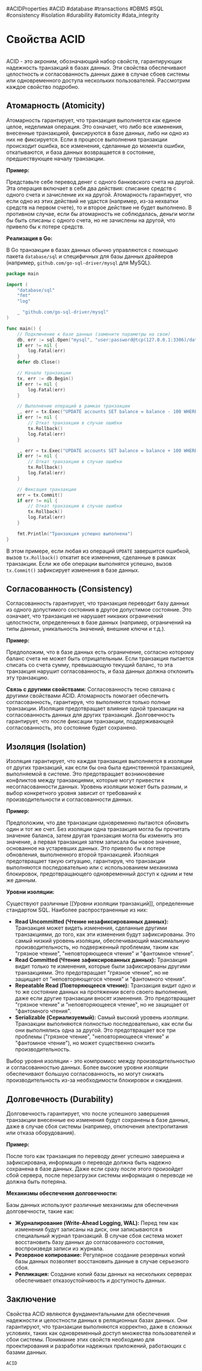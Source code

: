 #ACIDProperties
#ACID #database #transactions #DBMS #SQL #consistency #isolation #durability #atomicity #data_integrity

# Свойства ACID

```table-of-contents
```

ACID - это акроним, обозначающий набор свойств, гарантирующих надежность транзакций в базах данных. Эти свойства обеспечивают целостность и согласованность данных даже в случае сбоев системы или одновременного доступа нескольких пользователей. Рассмотрим каждое свойство подробно.

## Атомарность (Atomicity)

Атомарность гарантирует, что транзакция выполняется как единое целое, неделимая операция. Это означает, что либо все изменения, внесенные транзакцией, фиксируются в базе данных, либо ни одно из них не фиксируется. Если в процессе выполнения транзакции происходит ошибка, все изменения, сделанные до момента ошибки, откатываются, и база данных возвращается в состояние, предшествующее началу транзакции.

**Пример:**

Представьте себе перевод денег с одного банковского счета на другой. Эта операция включает в себя два действия: списание средств с одного счета и зачисление их на другой. Атомарность гарантирует, что если одно из этих действий не удастся (например, из-за нехватки средств на первом счете), то и второе действие не будет выполнено.  В противном случае, если бы атомарность не соблюдалась, деньги могли бы быть списаны с одного счета, но не зачислены на другой, что привело бы к потере средств.

**Реализация в Go:**

В Go транзакции в базах данных обычно управляются с помощью пакета `database/sql` и специфичных для базы данных драйверов (например, `github.com/go-sql-driver/mysql` для MySQL).

```go
package main

import (
	"database/sql"
	"fmt"
	"log"

	_ "github.com/go-sql-driver/mysql"
)

func main() {
	// Подключение к базе данных (замените параметры на свои)
	db, err := sql.Open("mysql", "user:password@tcp(127.0.0.1:3306)/database")
	if err != nil {
		log.Fatal(err)
	}
	defer db.Close()

	// Начало транзакции
	tx, err := db.Begin()
	if err != nil {
		log.Fatal(err)
	}

	// Выполнение операций в рамках транзакции
	_, err = tx.Exec("UPDATE accounts SET balance = balance - 100 WHERE id = 1")
	if err != nil {
		// Откат транзакции в случае ошибки
		tx.Rollback()
		log.Fatal(err)
	}

	_, err = tx.Exec("UPDATE accounts SET balance = balance + 100 WHERE id = 2")
	if err != nil {
		// Откат транзакции в случае ошибки
		tx.Rollback()
		log.Fatal(err)
	}

	// Фиксация транзакции
	err = tx.Commit()
	if err != nil {
		// Откат транзакции в случае ошибки
		tx.Rollback()
		log.Fatal(err)
	}

	fmt.Println("Транзакция успешно выполнена")
}
```

В этом примере, если любая из операций `UPDATE` завершится ошибкой, вызов `tx.Rollback()` откатит все изменения, сделанные в рамках транзакции. Если же обе операции выполнятся успешно, вызов `tx.Commit()` зафиксирует изменения в базе данных.

## Согласованность (Consistency)

Согласованность гарантирует, что транзакция переводит базу данных из одного допустимого состояния в другое допустимое состояние. Это означает, что транзакция не нарушает никаких ограничений целостности, определенных в базе данных (например, ограничений на типы данных, уникальность значений, внешние ключи и т.д.).

**Пример:**

Предположим, что в базе данных есть ограничение, согласно которому баланс счета не может быть отрицательным. Если транзакция пытается списать со счета сумму, превышающую текущий баланс, то эта транзакция нарушит согласованность, и база данных должна отклонить эту транзакцию.

**Связь с другими свойствами:** Согласованность тесно связана с другими свойствами ACID. Атомарность помогает обеспечить согласованность, гарантируя, что выполняются только полные транзакции. Изоляция предотвращает влияние одной транзакции на согласованность данных для других транзакций. Долговечность гарантирует, что после фиксации транзакции, поддерживающей согласованность, это состояние будет сохранено.

## Изоляция (Isolation)

Изоляция гарантирует, что каждая транзакция выполняется в изоляции от других транзакций, как если бы она была единственной транзакцией, выполняемой в системе. Это предотвращает возникновение конфликтов между транзакциями, которые могут привести к несогласованности данных.  Уровень изоляции может быть разным, и выбор конкретного уровня зависит от требований к производительности и согласованности данных.

**Пример:**

Предположим, что две транзакции одновременно пытаются обновить один и тот же счет. Без изоляции одна транзакция могла бы прочитать значение баланса, затем другая транзакция могла бы изменить это значение, а первая транзакция затем записала бы новое значение, основанное на устаревших данных. Это привело бы к потере обновления, выполненного второй транзакцией. Изоляция предотвращает такую ситуацию, гарантируя, что транзакции выполняются последовательно или с использованием механизма блокировок, предотвращающего одновременный доступ к одним и тем же данным.

**Уровни изоляции:**

Существуют различные [[Уровни изоляции транзакций]], определенные стандартом SQL.  Наиболее распространенные из них:

*   **Read Uncommitted (Чтение незафиксированных данных):**  Транзакция может видеть изменения, сделанные другими транзакциями, до того, как эти изменения будут зафиксированы.  Это самый низкий уровень изоляции, обеспечивающий максимальную производительность, но подверженный проблемам, таким как "грязное чтение", "неповторяющееся чтение" и "фантомное чтение".
*   **Read Committed (Чтение зафиксированных данных):** Транзакция видит только те изменения, которые были зафиксированы другими транзакциями.  Это предотвращает "грязное чтение", но не защищает от "неповторяющегося чтения" и "фантомного чтения".
*   **Repeatable Read (Повторяющееся чтение):** Транзакция видит одно и то же состояние данных на протяжении всего своего выполнения, даже если другие транзакции вносят изменения.  Это предотвращает "грязное чтение" и "неповторяющееся чтение", но не защищает от "фантомного чтения".
*   **Serializable (Сериализуемый):**  Самый высокий уровень изоляции.  Транзакции выполняются полностью последовательно, как если бы они выполнялись одна за другой.  Это предотвращает все три проблемы ("грязное чтение", "неповторяющееся чтение" и "фантомное чтение"), но может существенно снизить производительность.

Выбор уровня изоляции - это компромисс между производительностью и согласованностью данных.  Более высокие уровни изоляции обеспечивают большую согласованность, но могут снижать производительность из-за необходимости блокировок и ожидания.

## Долговечность (Durability)

Долговечность гарантирует, что после успешного завершения транзакции внесенные ею изменения будут сохранены в базе данных, даже в случае сбоя системы (например, отключения электропитания или отказа оборудования).

**Пример:**

После того как транзакция по переводу денег успешно завершена и зафиксирована, информация о переводе должна быть надежно сохранена в базе данных. Даже если сразу после этого произойдет сбой сервера, после перезагрузки системы информация о переводе не должна быть потеряна.

**Механизмы обеспечения долговечности:**

Базы данных используют различные механизмы для обеспечения долговечности, такие как:

*   **Журналирование (Write-Ahead Logging, WAL):**  Перед тем как изменения будут записаны на диск, они записываются в специальный журнал транзакций.  В случае сбоя система может восстановить базу данных до согласованного состояния, воспроизведя записи из журнала.
*   **Резервное копирование:** Регулярное создание резервных копий базы данных позволяет восстановить данные в случае серьезного сбоя.
*   **Репликация:** Создание копий базы данных на нескольких серверах обеспечивает отказоустойчивость и доступность данных.

## Заключение

Свойства ACID являются фундаментальными для обеспечения надежности и целостности данных в реляционных базах данных.  Они гарантируют, что транзакции выполняются корректно, даже в сложных условиях, таких как одновременный доступ множества пользователей и сбои системы. Понимание этих свойств необходимо для проектирования и разработки надежных приложений, работающих с базами данных.

```old
ACID
```